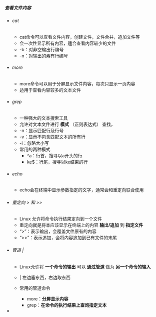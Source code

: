 ##### 查看文件内容

+ ###### cat

  + cat命令可以查看文件内容，创建文件，文件合并，追加文件等
  + 会一次性显示所有内容，适合查看内容较少的文件
  + -b：对非空输出行编号
  + -n：对输出的素有行编号

+ ###### more

  + more命令可以用于分屏显示文件内容，每次只显示一页内容
  + 适用于查看内容较多的文本文件

+ ###### grep

  + 一种强大的文本搜索工具
  + 允许对文本文件进行 **模式** （正则表达式） 查找，
  + -n：显示匹配行及行号
  + -v：显示不包含匹配文本的所有行
  + -i：忽略大小写
  + 常用的两种模式
    + ^a：行首，搜寻以a开头的行
    + ke$：行尾，搜寻以ke结束的行


* ###### echo

  * echo会在终端中显示参数指定的文字，通常会和重定向联合使用

* ###### 重定向 > 和 >>

  * Linux 允许将命令执行结果定向到一个文件
  * 重定向就是将本应该显示在终端上的内容 **输出/追加** 到 **指定文件**
  * “>”：表示输出，会覆盖文件原有的内容
  * “>>”：表示追加，会将内容追加到已有文件的末尾

* ###### 管道 |


  * Linux允许将 **一个命令的输出** 可以  **通过管道**  做为 **另一个命令的输入**
  * | 左边塞东西，右边取东西
  * 常用的管道命令

    * more：**分屏显示内容**
    * grep：**在命令的执行结果上查询指定文本**

* 